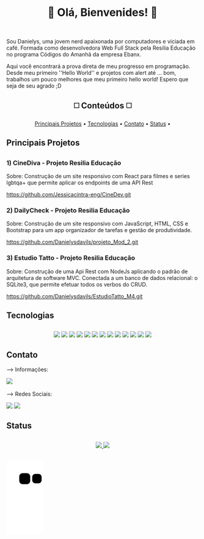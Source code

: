 <h1 align='center' >🍁 Olá, Bienvenides! 🍁</h1>

<br>

<p>Sou Danielys, uma jovem nerd apaixonada por computadores e viciada em café. Formada como desenvolvedora Web Full Stack pela Resilia Educação no programa Códigos do Amanhã da empresa Ebanx. 

<br> 

Aqui você encontrará a prova direta de meu progresso em programação. Desde meu primeiro ''Hello World'' e projetos com alert até ... bom, trabalhos um pouco melhores que meu primeiro hello world! Espero que seja de seu agrado ;D</p>

##

<h2 align='center'>◻️ Conteúdos ◻️</h2>

<p align="center">
 <a href="#principais-projetos"> Principais Projetos</a> •
 <a href="#tecnologias">Tecnologias</a> • 
 <a href="#contato">Contato</a> • 
 <a href="#status">Status</a> • 
</p>

##

<h2>Principais Projetos</h2>
 
##
  
  <h3>1) CineDiva - Projeto Resilia Educação</h3>
  
  Sobre: Construção de um site responsivo com React para filmes e series lgbtqa+ que permite aplicar os endpoints de uma API Rest
  
  https://github.com/Jessicacintra-eng/CineDev.git
  
  <h3>2) DailyCheck - Projeto Resilia Educação</h3>
  
  Sobre: Construção de um site responsivo com JavaScript, HTML, CSS e Bootstrap para um app organizador de tarefas e gestão de produtividade. 
  
  https://github.com/Danielysdavils/projeto_Mod_2.git
  
  <h3>3) Estudio Tatto - Projeto Resilia Educação</h3>
   
  Sobre: Construção de uma Api Rest com NodeJs aplicando o padrão de arquitetura de software MVC. Conectada a um banco de dados relacional: o SQLite3, que permite efetuar todos os verbos do CRUD. 
  
  https://github.com/Danielysdavils/EstudioTatto_M4.git
  
  ##
  
 <h2>Tecnologias</h2>
 
  ## 
  
  <div align='center'>
    <img src='https://img.shields.io/badge/JavaScript-323330?style=for-the-badge&logo=javascript&logoColor=F7DF1E'>
    <img src='https://img.shields.io/badge/Node.js-339933?style=for-the-badge&logo=nodedotjs&logoColor=white'>
    <img src='https://img.shields.io/badge/jQuery-0769AD?style=for-the-badge&logo=jquery&logoColor=white'>
    <img src='https://img.shields.io/badge/Heroku-430098?style=for-the-badge&logo=heroku&logoColor=white'>
    <img src='https://img.shields.io/badge/React-20232A?style=for-the-badge&logo=react&logoColor=61DAFB'>
    <img src='https://img.shields.io/badge/Bootstrap-563D7C?style=for-the-badge&logo=bootstrap&logoColor=white'>
    <img src='https://img.shields.io/badge/Figma-F24E1E?style=for-the-badge&logo=figma&logoColor=white'>
    <img src='https://img.shields.io/badge/Adobe%20Illustrator-FF9A00?style=for-the-badge&logo=adobe%20illustrator&logoColor=white'>
    <img src='https://img.shields.io/badge/GIT-E44C30?style=for-the-badge&logo=git&logoColor=white'>
    <img src='https://img.shields.io/badge/MongoDB-4EA94B?style=for-the-badge&logo=mongodb&logoColor=white'>
    <img src='https://img.shields.io/badge/MySQL-005C84?style=for-the-badge&logo=mysql&logoColor=white'>
    <img src='https://img.shields.io/badge/SQLite-07405E?style=for-the-badge&logo=sqlite&logoColor=white'>
    <img src='https://img.shields.io/badge/PowerBI-F2C811?style=for-the-badge&logo=Power%20BI&logoColor=white'>
  </div>
 
##

<h2>Contato</h2>

--> Informações:
  
  <div>
    <a href="mailto:danielisdavils@gmail.com"><img src='https://img.shields.io/badge/Gmail-D14836?style=for-the-badge&logo=gmail&logoColor=white'></a>
  </div>

--> Redes Sociais:

  <div>
    <a href='https://www.instagram.com/dn_lin15/'><img src='https://img.shields.io/badge/Instagram-E4405F?style=for-the-badge&logo=instagram&logoColor=white'></a>
    <a href='https://www.linkedin.com/in/danielys-davila/'><img src='https://img.shields.io/badge/LinkedIn-0077B5?style=for-the-badge&logo=linkedin&logoColor=white'></a>
  </div>


##
  
 <h2>Status</h2>
 
## 

<div align="center">
  <a href="https://github.com/danileysdavils">
  <img height="180em" src="https://github-readme-stats.vercel.app/api?username=danielysdavils&show_icons=true&theme=synthwave&include_all_commits=true&count_private=true"/>
  <img height="180em" src="https://github-readme-stats.vercel.app/api/top-langs/?username=danielysdavils&layout=compact&langs_count=7&theme=synthwave"/>
</div>

##

  ![Snake animation](https://github.com/danielysdavils/danielysdavils/blob/output/github-contribution-grid-snake.svg)
 
</div>

